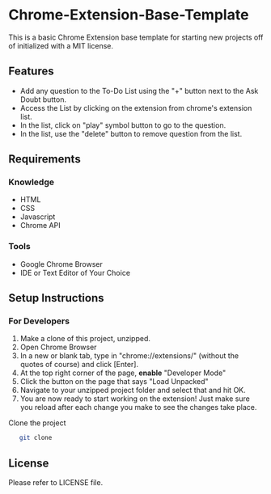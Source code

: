 # Chrome-Extension-Base-Template
This is a basic Chrome Extension base template for starting new projects off of initialized with a MIT license.

## Features
- Add any question to the To-Do List using the "+" button next to the Ask Doubt button.
- Access the List by clicking on the extension from chrome's extension list.
- In the list, click on "play" symbol button to go to the question.
- In the list, use the "delete" button to remove question from the list.

## Requirements
### Knowledge
- HTML
- CSS
- Javascript
- Chrome API
### Tools
- Google Chrome Browser
- IDE or Text Editor of Your Choice

## Setup Instructions
### For Developers
1. Make a clone of this project, unzipped.
2. Open Chrome Browser
3. In a new or blank tab, type in "chrome://extensions/" (without the quotes of course) and click [Enter].
4. At the top right corner of the page, **enable** "Developer Mode"
5. Click the button on the page that says "Load Unpacked"
6. Navigate to your unzipped project folder and select that and hit OK.
7. You are now ready to start working on the extension! Just make sure you reload after each change you make to see the changes take place.

Clone the project

```bash
   git clone 
```

## License
Please refer to LICENSE file.
